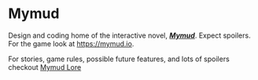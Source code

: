 # Mymud

Design and coding home of the interactive novel, <em><strong>[Mymud](https://mymud.io)</strong></em>. Expect spoilers. For the game look at https://mymud.io.

For stories, game rules, possible future features, and lots of spoilers checkout [Mymud Lore](https://tgenedavis.github.io/Mymud/)

